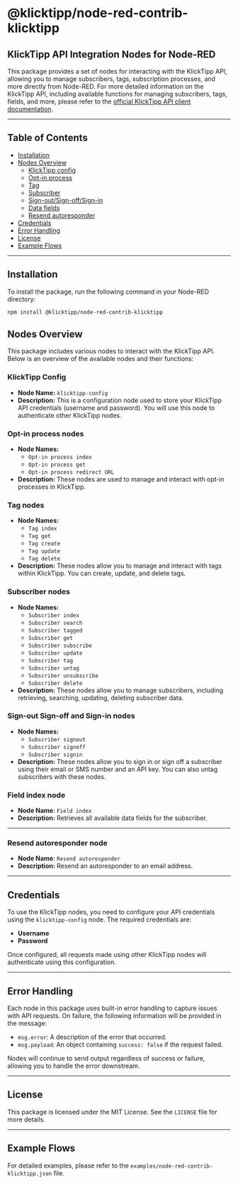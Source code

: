 # @klicktipp/node-red-contrib-klicktipp

## KlickTipp API Integration Nodes for Node-RED

This package provides a set of nodes for interacting with the KlickTipp API, allowing you to manage subscribers, tags, subscription processes, and more directly from Node-RED.
For more detailed information on the KlickTipp API, including available functions for managing subscribers, tags, fields, and more, please refer to the [official KlickTipp API client documentation](https://www.klicktipp.com/de/support/wissensdatenbank/application-programming-interface-api/).

---

## Table of Contents

- [Installation](#installation)
- [Nodes Overview](#nodes-overview)
    - [KlickTipp config](#klicktipp-config)
    - [Opt-in process](#opt-in-process-nodes)
    - [Tag](#tag-nodes)
    - [Subscriber](#subscriber-nodes)
    - [Sign-out/Sign-off/Sign-in](#sign-out-sign-off-and-sign-in-nodes)
    - [Data fields](#field-index-node)
    - [Resend autoresponder](#resend-autoresponder-node)
- [Credentials](#credentials)
- [Error Handling](#error-handling)
- [License](#license)
- [Example Flows](#example-flows)

---

## Installation

To install the package, run the following command in your Node-RED directory:

```bash
npm install @klicktipp/node-red-contrib-klicktipp
```

## Nodes Overview

This package includes various nodes to interact with the KlickTipp API. Below is an overview of the available nodes and their functions:

### KlickTipp Config

- **Node Name:** `klicktipp-config`
- **Description:** This is a configuration node used to store your KlickTipp API credentials (username and password). You will use this node to authenticate other KlickTipp nodes.

### Opt-in process nodes

- **Node Names:**
  - `Opt-in process index`
  - `Opt-in process get`
  - `Opt-in process redirect URL`
- **Description:** These nodes are used to manage and interact with opt-in processes in KlickTipp.

### Tag nodes

- **Node Names:**
  - `Tag index`
  - `Tag get`
  - `Tag create`
  - `Tag update`
  - `Tag delete`
- **Description:** These nodes allow you to manage and interact with tags within KlickTipp. You can create, update, and delete tags.

### Subscriber nodes

- **Node Names:**
  - `Subscriber index`
  - `Subscriber search`
  - `Subscriber tagged`
  - `Subscriber get`
  - `Subscriber subscribe`
  - `Subscriber update`
  - `Subscriber tag`
  - `Subscriber untag`
  - `Subscriber unsubscribe`
  - `Subscriber delete`
- **Description:** These nodes allow you to manage subscribers, including retrieving, searching, updating, deleting subscriber data.

### Sign-out Sign-off and Sign-in nodes

- **Node Names:**
  - `Subscriber signout`
  - `Subscriber signoff`
  - `Subscriber signin`
- **Description:** These nodes allow you to sign in or sign off a subscriber using their email or SMS number and an API key. You can also untag subscribers with these nodes.

### Field index node
- **Node Name**: `Field index`
- **Description:**  Retrieves all available data fields for the subscriber.
---

### Resend autoresponder node
- **Node Name**: `Resend autoresponder`
- **Description:**  Resend an autoresponder to an email address.
---

## Credentials

To use the KlickTipp nodes, you need to configure your API credentials using the `klicktipp-config` node. The required credentials are:

- **Username**
- **Password**

Once configured, all requests made using other KlickTipp nodes will authenticate using this configuration.

---

## Error Handling

Each node in this package uses built-in error handling to capture issues with API requests. On failure, the following information will be provided in the message:

- `msg.error`: A description of the error that occurred.
- `msg.payload`: An object containing `success: false` if the request failed.

Nodes will continue to send output regardless of success or failure, allowing you to handle the error downstream.

---

## License

This package is licensed under the MIT License. See the `LICENSE` file for more details.

---

## Example Flows

For detailed examples, please refer to the `examples/node-red-contrib-klicktipp.json` file.
